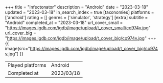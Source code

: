+++
title = "Infectonator"
description = "Android"
date = "2023-03-18"
updated = "2023-03-18"
in_search_index = true
[taxonomies]
platforms = ['android']
rating = []
genres = ['simulator', 'strategy']
[extra]
subtitle = "Android"
completed_at = "2023-03-18"
url_cover_small = "https://images.igdb.com/igdb/image/upload/t_cover_small/co974v.jpg"
url_cover_big = "https://images.igdb.com/igdb/image/upload/t_cover_big/co974v.jpg"
+++
{{ image(src="https://images.igdb.com/igdb/image/upload/t_cover_big/co974v.jpg") }}

|              |            |
| ------------ | ---------- |
| Played platforms    | Android |
| Completed at | 2023/03/18 |


